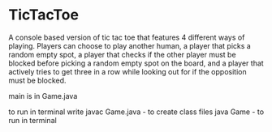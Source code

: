 # TicTacToe
A console based version of tic tac toe that features 4 different ways of playing. Players can choose to play another human, a player that picks a random empty spot, a player that checks if the other player must be blocked before picking a random empty spot on the board, and a player that actively tries to get three in a row while looking out for if the opposition must be blocked.

main is in Game.java


to run in terminal write
javac Game.java - to create class files
java Game - to run in terminal
